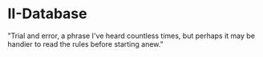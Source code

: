 # II-Database
"Trial and error, a phrase I've heard countless times, but perhaps it may be handier to read the rules before starting anew."



